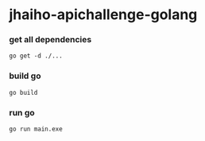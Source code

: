# jhaiho-apichallenge-golang


### get all dependencies
    go get -d ./...


### build go
    go build
    
    
### run go
    go run main.exe

